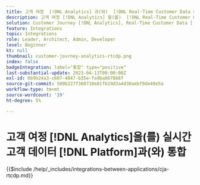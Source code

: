 ```yaml
---
title: 고객 여정  [!DNL Analytics] 과(와)  [!DNL Real-Time Customer Data Platform] 통합
description: 고객 여정 [!DNL Analytics] 을(를)  [!DNL Real-Time Customer Data Platform]과(와) 통합하는 방법을 알아보세요.
solution: Customer Journey [!DNL Analytics], Real-Time Customer Data [!DNL Platform]
feature: Integrations
topic: Integrations
role: Leader, Architect, Admin, Developer
level: Beginner
kt: null
thumbnail: customer-journey-analytics-rtcdp.png
index: false
badgeIntegration: label="통합" type="positive"
last-substantial-update: 2023-04-13T00:00:00Z
exl-id: 0b9b24a3-c607-4847-b35e-fa9bab67866f
source-git-commit: 509b227f360718e81fb19d3a4d30aebf9de49e5a
workflow-type: tm+mt
source-wordcount: '19'
ht-degree: 5%

---
```


# 고객 여정 [!DNL Analytics]을(를) 실시간 고객 데이터 [!DNL Platform]과(와) 통합

{{$include /help/_includes/integrations-between-applications/cja-rtcdp.md}}
